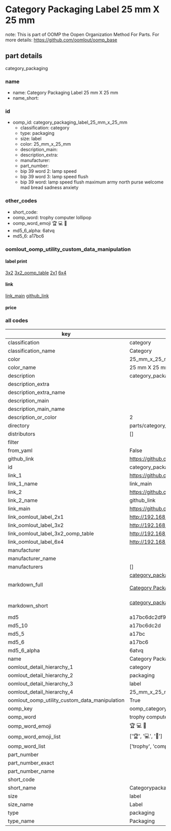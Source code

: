 # Category Packaging Label 25 mm X 25 mm  

note: This is part of OOMP the Oopen Organization Method For Parts. For more details: https://github.com/oomlout/oomp_base

##  part details



category_packaging

### name
* name: Category Packaging Label 25 mm X 25 mm
* name_short: 
### id
* oomp_id: category_packaging_label_25_mm_x_25_mm
  * classification: category
  * type: packaging
  * size: label
  * color: 25_mm_x_25_mm
  * description_main: 
  * description_extra: 
  * manufacturer: 
  * part_number: 
  * bip 39 word 2: lamp speed
  * bip 39 word 3: lamp speed flush
  * bip 39 word: lamp speed flush maximum army north purse welcome mad bread sadness anxiety

### other_codes
* short_code: 
* oomp_word: trophy computer lollipop
* oomp_word_emoji :trophy: :computer: :lollipop:
* md5_6_alpha: 6atvq
* md5_6: a17bc6






### oomlout_oomp_utility_custom_data_manipulation
#### label print
[3x2](http://192.168.1.245:1112/?label=oomp%206atvq)
[3x2_oomp_table](http://192.168.1.107:1112/?label=oomp%206atvq)
[2x1](http://192.168.1.242:1112/?label=oomp%206atvq)
[6x4](http://192.168.1.55:1112/?label=oomp%206atvq)    

#### link

[link_main](https://github.com/oomlout/oomlout_oomp_current_version_messy/tree/main/parts/category_packaging_label_25_mm_x_25_mm) [github_link](https://github.com/oomlout/oomlout_oomp_part_src/tree/main/parts/category_packaging_label_25_mm_x_25_mm)                             

#### price







### all codes 
| key | value |  
| --- | --- |  
| classification | category |  
| classification_name | Category |  
| color | 25_mm_x_25_mm |  
| color_name | 25 mm X 25 mm |  
| description | category_packaging |  
| description_extra |  |  
| description_extra_name |  |  
| description_main |  |  
| description_main_name |  |  
| description_or_color | 2  |  
| directory | parts/category_packaging_label_25_mm_x_25_mm |  
| distributors | [] |  
| filter |  |  
| from_yaml | False |  
| github_link | https://github.com/oomlout/oomlout_oomp_part_src/tree/main/parts/category_packaging_label_25_mm_x_25_mm |  
| id | category_packaging_label_25_mm_x_25_mm |  
| link_1 | https://github.com/oomlout/oomlout_oomp_current_version_messy/tree/main/parts/category_packaging_label_25_mm_x_25_mm |  
| link_1_name | link_main |  
| link_2 | https://github.com/oomlout/oomlout_oomp_part_src/tree/main/parts/category_packaging_label_25_mm_x_25_mm |  
| link_2_name | github_link |  
| link_main | https://github.com/oomlout/oomlout_oomp_current_version_messy/tree/main/parts/category_packaging_label_25_mm_x_25_mm |  
| link_oomlout_label_2x1 | http://192.168.1.242:1112/?label=oomp%206atvq |  
| link_oomlout_label_3x2 | http://192.168.1.245:1112/?label=oomp%206atvq |  
| link_oomlout_label_3x2_oomp_table | http://192.168.1.107:1112/?label=oomp%206atvq |  
| link_oomlout_label_6x4 | http://192.168.1.55:1112/?label=oomp%206atvq |  
| manufacturer |  |  
| manufacturer_name |  |  
| manufacturers | [] |  
| markdown_full | [category_packaging_label_25_mm_x_25_mm](https://github.com/oomlout/oomlout_oomp_current_version_messy/tree/main/parts/category_packaging_label_25_mm_x_25_mm)<br>[](https://github.com/oomlout/oomlout_oomp_current_version_messy/tree/main/parts/category_packaging_label_25_mm_x_25_mm)<br>[Category Packaging Label 25 Mm X 25 Mm](https://github.com/oomlout/oomlout_oomp_current_version_messy/tree/main/parts/category_packaging_label_25_mm_x_25_mm)<br><br> |  
| markdown_short | [category_packaging_label_25_mm_x_25_mm](https://github.com/oomlout/oomlout_oomp_current_version_messy/tree/main/parts/category_packaging_label_25_mm_x_25_mm)<br><br> |  
| md5 | a17bc6dc2df955d259060896b3b443e6 |  
| md5_10 | a17bc6dc2d |  
| md5_5 | a17bc |  
| md5_6 | a17bc6 |  
| md5_6_alpha | 6atvq |  
| name | Category Packaging Label 25 mm X 25 mm |  
| oomlout_detail_hierarchy_1 | category |  
| oomlout_detail_hierarchy_2 | packaging |  
| oomlout_detail_hierarchy_3 | label |  
| oomlout_detail_hierarchy_4 | 25_mm_x_25_mm |  
| oomlout_oomp_utility_custom_data_manipulation | True |  
| oomp_key | oomp_category_packaging_label_25_mm_x_25_mm |  
| oomp_word | trophy computer lollipop |  
| oomp_word_emoji | :trophy: :computer: :lollipop: |  
| oomp_word_emoji_list | [':trophy:', ':computer:', ':lollipop:'] |  
| oomp_word_list | ['trophy', 'computer', 'lollipop'] |  
| part_number |  |  
| part_number_exact |  |  
| part_number_name |  |  
| short_code |  |  
| short_name | Categorypackaging |  
| size | label |  
| size_name | Label |  
| type | packaging |  
| type_name | Packaging |  
